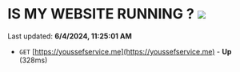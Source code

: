 # IS MY WEBSITE RUNNING ? [![](https://img.shields.io/static/v1?label=Sponsor&message=%E2%9D%A4&logo=GitHub&color=%23fe8e86)](https://github.com/sponsors/Youssef-Lehmam)

Last updated: **6/4/2024, 11:25:01 AM**

- `GET` [https://youssefservice.me](https://youssefservice.me) - **Up** (328ms)
